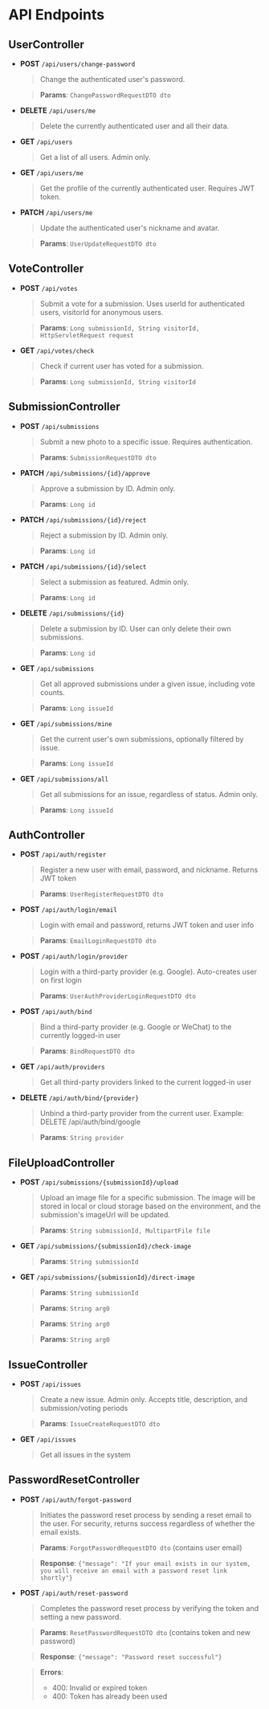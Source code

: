 # API Endpoints

## UserController

- **POST** `/api/users/change-password`
  > Change the authenticated user's password.

  > **Params**: `ChangePasswordRequestDTO dto`
- **DELETE** `/api/users/me`
  > Delete the currently authenticated user and all their data.
- **GET** `/api/users`
  > Get a list of all users. Admin only.
- **GET** `/api/users/me`
  > Get the profile of the currently authenticated user. Requires JWT token.
- **PATCH** `/api/users/me`
  > Update the authenticated user's nickname and avatar.

  > **Params**: `UserUpdateRequestDTO dto`

## VoteController

- **POST** `/api/votes`
  > Submit a vote for a submission. Uses userId for authenticated users, visitorId for anonymous users.

  > **Params**: `Long submissionId, String visitorId, HttpServletRequest request`
- **GET** `/api/votes/check`
  > Check if current user has voted for a submission.

  > **Params**: `Long submissionId, String visitorId`

## SubmissionController

- **POST** `/api/submissions`
  > Submit a new photo to a specific issue. Requires authentication.

  > **Params**: `SubmissionRequestDTO dto`
- **PATCH** `/api/submissions/{id}/approve`
  > Approve a submission by ID. Admin only.

  > **Params**: `Long id`
- **PATCH** `/api/submissions/{id}/reject`
  > Reject a submission by ID. Admin only.

  > **Params**: `Long id`
- **PATCH** `/api/submissions/{id}/select`
  > Select a submission as featured. Admin only.

  > **Params**: `Long id`
- **DELETE** `/api/submissions/{id}`
  > Delete a submission by ID. User can only delete their own submissions.

  > **Params**: `Long id`
- **GET** `/api/submissions`
  > Get all approved submissions under a given issue, including vote counts.

  > **Params**: `Long issueId`
- **GET** `/api/submissions/mine`
  > Get the current user's own submissions, optionally filtered by issue.

  > **Params**: `Long issueId`
- **GET** `/api/submissions/all`
  > Get all submissions for an issue, regardless of status. Admin only.

  > **Params**: `Long issueId`

## AuthController

- **POST** `/api/auth/register`
  > Register a new user with email, password, and nickname. Returns JWT token

  > **Params**: `UserRegisterRequestDTO dto`
- **POST** `/api/auth/login/email`
  > Login with email and password, returns JWT token and user info

  > **Params**: `EmailLoginRequestDTO dto`
- **POST** `/api/auth/login/provider`
  > Login with a third-party provider (e.g. Google). Auto-creates user on first login

  > **Params**: `UserAuthProviderLoginRequestDTO dto`
- **POST** `/api/auth/bind`
  > Bind a third-party provider (e.g. Google or WeChat) to the currently logged-in user

  > **Params**: `BindRequestDTO dto`
- **GET** `/api/auth/providers`
  > Get all third-party providers linked to the current logged-in user
- **DELETE** `/api/auth/bind/{provider}`
  > Unbind a third-party provider from the current user. Example: DELETE /api/auth/bind/google

  > **Params**: `String provider`

## FileUploadController

- **POST** `/api/submissions/{submissionId}/upload`
  > Upload an image file for a specific submission. The image will be stored in local or cloud storage based on the environment, and the submission's imageUrl will be updated.

  > **Params**: `String submissionId, MultipartFile file`
- **GET** `/api/submissions/{submissionId}/check-image`

  > **Params**: `String submissionId`
- **GET** `/api/submissions/{submissionId}/direct-image`

  > **Params**: `String submissionId`

  > **Params**: `String arg0`

  > **Params**: `String arg0`

  > **Params**: `String arg0`

## IssueController

- **POST** `/api/issues`
  > Create a new issue. Admin only. Accepts title, description, and submission/voting periods

  > **Params**: `IssueCreateRequestDTO dto`
- **GET** `/api/issues`
  > Get all issues in the system

## PasswordResetController

- **POST** `/api/auth/forgot-password`
  > Initiates the password reset process by sending a reset email to the user.
  > For security, returns success regardless of whether the email exists.

  > **Params**: `ForgotPasswordRequestDTO dto` (contains user email)
  
  > **Response**: `{"message": "If your email exists in our system, you will receive an email with a password reset link shortly"}`

- **POST** `/api/auth/reset-password`
  > Completes the password reset process by verifying the token and setting a new password.

  > **Params**: `ResetPasswordRequestDTO dto` (contains token and new password)
  
  > **Response**: `{"message": "Password reset successful"}`
  
  > **Errors**: 
  > - 400: Invalid or expired token
  > - 400: Token has already been used

